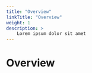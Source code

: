 ```yaml
---
title: "Overview"
linkTitle: "Overview"
weight: 1
description: >
    Lorem ipsum dolor sit amet
---
```


# Overview

